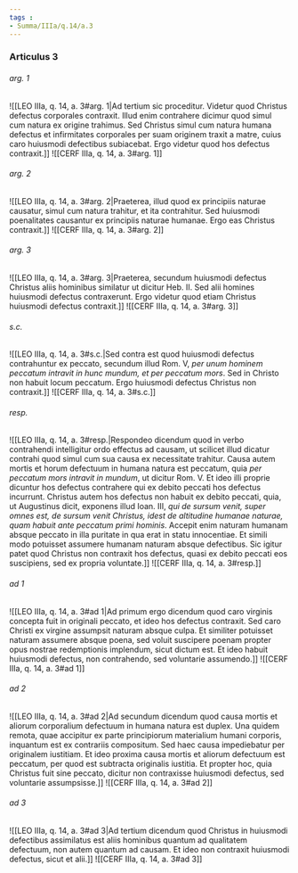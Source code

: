 ```yaml
---
tags : 
- Summa/IIIa/q.14/a.3
---
```


### Articulus 3

###### arg. 1
![[LEO IIIa, q. 14, a. 3#arg. 1|Ad tertium sic proceditur. Videtur quod Christus defectus corporales contraxit. Illud enim contrahere dicimur quod simul cum natura ex origine trahimus. Sed Christus simul cum natura humana defectus et infirmitates corporales per suam originem traxit a matre, cuius caro huiusmodi defectibus subiacebat. Ergo videtur quod hos defectus contraxit.]]
![[CERF IIIa, q. 14, a. 3#arg. 1]]

###### arg. 2
![[LEO IIIa, q. 14, a. 3#arg. 2|Praeterea, illud quod ex principiis naturae causatur, simul cum natura trahitur, et ita contrahitur. Sed huiusmodi poenalitates causantur ex principiis naturae humanae. Ergo eas Christus contraxit.]]
![[CERF IIIa, q. 14, a. 3#arg. 2]]

###### arg. 3
![[LEO IIIa, q. 14, a. 3#arg. 3|Praeterea, secundum huiusmodi defectus Christus aliis hominibus similatur ut dicitur Heb. II. Sed alii homines huiusmodi defectus contraxerunt. Ergo videtur quod etiam Christus huiusmodi defectus contraxit.]]
![[CERF IIIa, q. 14, a. 3#arg. 3]]

###### s.c.
![[LEO IIIa, q. 14, a. 3#s.c.|Sed contra est quod huiusmodi defectus contrahuntur ex peccato, secundum illud Rom. V, *per unum hominem peccatum intravit in hunc mundum, et per peccatum mors*. Sed in Christo non habuit locum peccatum. Ergo huiusmodi defectus Christus non contraxit.]]
![[CERF IIIa, q. 14, a. 3#s.c.]]

###### resp.
![[LEO IIIa, q. 14, a. 3#resp.|Respondeo dicendum quod in verbo contrahendi intelligitur ordo effectus ad causam, ut scilicet illud dicatur contrahi quod simul cum sua causa ex necessitate trahitur. Causa autem mortis et horum defectuum in humana natura est peccatum, quia *per peccatum mors intravit in mundum*, ut dicitur Rom. V. Et ideo illi proprie dicuntur hos defectus contrahere qui ex debito peccati hos defectus incurrunt. Christus autem hos defectus non habuit ex debito peccati, quia, ut Augustinus dicit, exponens illud Ioan. III, *qui de sursum venit, super omnes est, de sursum venit Christus, idest de altitudine humanae naturae, quam habuit ante peccatum primi hominis*. Accepit enim naturam humanam absque peccato in illa puritate in qua erat in statu innocentiae. Et simili modo potuisset assumere humanam naturam absque defectibus. Sic igitur patet quod Christus non contraxit hos defectus, quasi ex debito peccati eos suscipiens, sed ex propria voluntate.]]
![[CERF IIIa, q. 14, a. 3#resp.]]

###### ad 1
![[LEO IIIa, q. 14, a. 3#ad 1|Ad primum ergo dicendum quod caro virginis concepta fuit in originali peccato, et ideo hos defectus contraxit. Sed caro Christi ex virgine assumpsit naturam absque culpa. Et similiter potuisset naturam assumere absque poena, sed voluit suscipere poenam propter opus nostrae redemptionis implendum, sicut dictum est. Et ideo habuit huiusmodi defectus, non contrahendo, sed voluntarie assumendo.]]
![[CERF IIIa, q. 14, a. 3#ad 1]]

###### ad 2
![[LEO IIIa, q. 14, a. 3#ad 2|Ad secundum dicendum quod causa mortis et aliorum corporalium defectuum in humana natura est duplex. Una quidem remota, quae accipitur ex parte principiorum materialium humani corporis, inquantum est ex contrariis compositum. Sed haec causa impediebatur per originalem iustitiam. Et ideo proxima causa mortis et aliorum defectuum est peccatum, per quod est subtracta originalis iustitia. Et propter hoc, quia Christus fuit sine peccato, dicitur non contraxisse huiusmodi defectus, sed voluntarie assumpsisse.]]
![[CERF IIIa, q. 14, a. 3#ad 2]]

###### ad 3
![[LEO IIIa, q. 14, a. 3#ad 3|Ad tertium dicendum quod Christus in huiusmodi defectibus assimilatus est aliis hominibus quantum ad qualitatem defectuum, non autem quantum ad causam. Et ideo non contraxit huiusmodi defectus, sicut et alii.]]
![[CERF IIIa, q. 14, a. 3#ad 3]]

